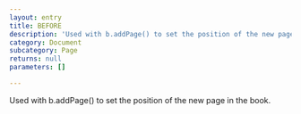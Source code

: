 ```yaml
---
layout: entry
title: BEFORE
description: 'Used with b.addPage() to set the position of the new page in the book.'
category: Document
subcategory: Page
returns: null
parameters: []

---
```

Used with b.addPage() to set the position of the new page in the book.